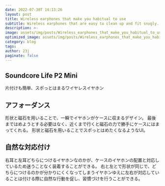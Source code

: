 ```yaml
---
date: 2022-07-30T 14:13:26
layout: post
title: Wireless earphones that make you habitual to use
subtitle: Wireless earphones that are easy to clean up and fit snugly.
description: >-
image: assets/img/posts/Wireless_earphones_that_make_you_habitual_to_use/Wireless_earphones_that_make_you_habitual_to_use.jpg
optimized_image: assets/img/posts/Wireless_earphones_that_make_you_habitual_to_use/Wireless_earphones_that_make_you_habitual_to_use_resized_thumbnail.jpg
category: blog
tags: 
author: 23j
paginate: false
---
```


## Soundcore Life P2 Mini

片付けも簡単、スポっとはまるワイヤレスイヤホン

## アフォーダンス

形状と磁石を用いることで、一瞬でイヤホンがケースに収まるデザイン。
最後まではめようとする必要はなく、近くまで行くと磁石の力で勝手にケースにはまってくれる。
形状と磁石を用いることでスポっとはめたくなるようなUI。

## 自然な対応付け

右耳と左耳どちらにつけるイヤホンなのかが、ケースのイヤホンの配置と対応しているため迷うことなく装着することができる。
右と左とで形状が同じで、どちらにつけるのかが分かりにくくなってしまうイヤホンゆえに左右が対応していることは付ける際に自然な行動を促し、習慣づけを行うことができる。